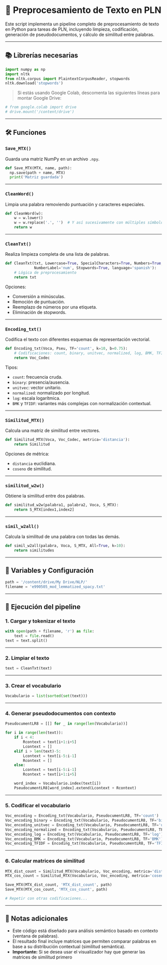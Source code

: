 
# 🧠 Preprocesamiento de Texto en PLN

Este script implementa un pipeline completo de preprocesamiento de texto en Python para tareas de PLN, incluyendo limpieza, codificación, generación de pseudodocumentos, y cálculo de similitud entre palabras. 

---

## 📚 Librerías necesarias

```python
import numpy as np
import nltk
from nltk.corpus import PlaintextCorpusReader, stopwords
nltk.download('stopwords')
```

> Si estás usando Google Colab, descomenta las siguientes líneas para montar Google Drive:

```python
# from google.colab import drive
# drive.mount('/content/drive')
```

---

## 🛠️ Funciones

### `Save_MTX()`
Guarda una matriz NumPy en un archivo `.npy`.

```python
def Save_MTX(MTX, name, path):
  np.save(path + name, MTX)
  print('Matriz guardada')
```

---

### `CleanWord()`
Limpia una palabra removiendo puntuación y caracteres especiales.

```python
def CleanWord(w):
    w = w.lower()
    w = w.replace('.', '')  # Y así sucesivamente con múltiples símbolos...
    return w
```

---

### `CleanTxt()`
Realiza limpieza completa de una lista de palabras.

```python
def CleanTxt(txt, Lowercase=True, SpecialCharacters=True, Numbers=True,
             NumberLabel='num', Stopwords=True, language='spanish'):
    # Lógica de preprocesamiento
    return txt
```

Opciones:
- Conversión a minúsculas.
- Remoción de puntuación.
- Reemplazo de números por una etiqueta.
- Eliminación de stopwords.

---

### `Encoding_txt()`
Codifica el texto con diferentes esquemas de representación vectorial.

```python
def Encoding_txt(Voca, Pseu, TF='count', k=10, b=0.75):
    # Codificaciones: count, binary, unitvec, normalized, log, BMK, TFIDF
    return Voc_Codec
```

Tipos:
- `count`: frecuencia cruda.
- `binary`: presencia/ausencia.
- `unitvec`: vector unitario.
- `normalized`: normalizado por longitud.
- `log`: escala logarítmica.
- `BMK` y `TFIDF`: variantes más complejas con normalización contextual.

---

### `Similitud_MTX()`
Calcula una matriz de similitud entre vectores.

```python
def Similitud_MTX(Voca, Voc_Codec, metrica='distancia'):
    return Similitud
```

Opciones de métrica:
- `distancia` euclidiana.
- `coseno` de similitud.

---

### `similitud_w2w()`
Obtiene la similitud entre dos palabras.

```python
def similitud_w2w(palabra1, palabra2, Voca, S_MTX):
    return S_MTX[index1,index2]
```

---

### `simil_w2all()`
Calcula la similitud de una palabra con todas las demás.

```python
def simil_w2all(palabra, Voca, S_MTX, All=True, k=10):
    return similitudes
```

---

## 📂 Variables y Configuración

```python
path = '/content/drive/My Drive/NLP/'
filename = 'e990505_mod_lemmatized_spacy.txt'
```

---

## 🚀 Ejecución del pipeline

### 1. Cargar y tokenizar el texto
```python
with open(path + filename, 'r') as file:
    text = file.read()
text = text.split()
```

---

### 2. Limpiar el texto
```python
text = CleanTxt(text)
```

---

### 3. Crear el vocabulario
```python
Vocabulario = list(sorted(set(text)))
```

---

### 4. Generar pseudodocumentos con contexto
```python
PseudocumentLR8 = [[] for _ in range(len(Vocabulario))]

for i in range(len(text)):
    if i < 4:
        Rcontext = text[i+1:i+5]
        Lcontext = []
    elif i > len(text)-5:
        Lcontext = text[i-5:i-1]
        Rcontext = []
    else:
        Lcontext = text[i-5:i-1]
        Rcontext = text[i+1:i+5]

    word_index = Vocabulario.index(text[i])
    PseudocumentLR8[word_index].extend(Lcontext + Rcontext)
```

---

### 5. Codificar el vocabulario
```python
Voc_encoding = Encoding_txt(Vocabulario, PseudocumentLR8, TF='count')
Voc_encoding_binary = Encoding_txt(Vocabulario, PseudocumentLR8, TF='binary')
Voc_encoding_unitvec = Encoding_txt(Vocabulario, PseudocumentLR8, TF='unitvec')
Voc_encoding_normalized = Encoding_txt(Vocabulario, PseudocumentLR8, TF='normalized')
Voc_encoding_log = Encoding_txt(Vocabulario, PseudocumentLR8, TF='log')
Voc_encoding_BMK = Encoding_txt(Vocabulario, PseudocumentLR8, TF='BMK')
Voc_encoding_TFIDF = Encoding_txt(Vocabulario, PseudocumentLR8, TF='TFIDF')
```

---

### 6. Calcular matrices de similitud
```python
MTX_dist_count = Similitud_MTX(Vocabulario, Voc_encoding, metrica='distancia')
MTX_cos_count = Similitud_MTX(Vocabulario, Voc_encoding, metrica='coseno')

Save_MTX(MTX_dist_count, 'MTX_dist_count', path)
Save_MTX(MTX_cos_count, 'MTX_cos_count', path)

# Repetir con otras codificaciones...
```

---

## 📌 Notas adicionales

- Este código está diseñado para análisis semántico basado en contexto (ventana de palabras).
- El resultado final incluye matrices que permiten comparar palabras en base a su distribución contextual (similitud semántica).
- **Importante:** Si se desea usar el visualizador hay que generar las matrices de similitud primero
